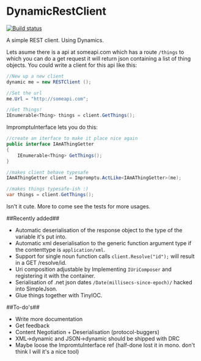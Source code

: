 # DynamicRestClient #

[![Build status](https://ci.appveyor.com/api/projects/status/foykr8ldk1jqegot)](https://ci.appveyor.com/project/albertjan/dynamicrestclient)

A simple REST client. Using Dynamics.

Lets asume there is a api at someapi.com which has a route `/things` to which you can do a get request it will return json containing a list of thing objects. You could write a client for this api like this:

```C#
//New up a new client
dynamic me = new RESTClient ();

//Set the url 
me.Url = "http://someapi.com";

//Get Things!
IEnumerable<Thing> things = client.GetThings();
```

ImpromptuInterface lets you do this:


```C#
//create an iterface to make it place nice again
public interface IAmAThingGetter
{
	IEnumerable<Thing> GetThings();
}

//makes client behave typesafe
IAmAThingGetter client = Impromptu.ActLike<IAmAThingGetter>(me);

//makes things typesafe-ish :)
var things = client.GetThings();

```

Isn't it cute. More to come see the tests for more usages. 

##Recently added##

* Automatic deserialisation of the response object to the type of the variable it's put into.
* Automatic xml deserialisation to the generic function argument type if the contenttype is `application/xml`.
* Support for single noun function calls `client.Resolve("id");` will result in a GET /resolve/id.
* Uri composition adjustable by Implementing `IUriComposer` and registering it with the container. 
* Serialisation of .net json dates `/Date(millisecs-since-epoch)/` hacked into SimpleJson.
* Glue things together with TinyIOC.

##To-do's##

* Write more documentation
* Get feedback
* Content Negotiation + Deserialisation (protocol-buggers)
* XML->dynamic and JSON->dynamic should be shipped with DRC
* Maybe loose the ImpromtuInterface ref (half-done lost it in mono. don't think I will it's a nice tool)
